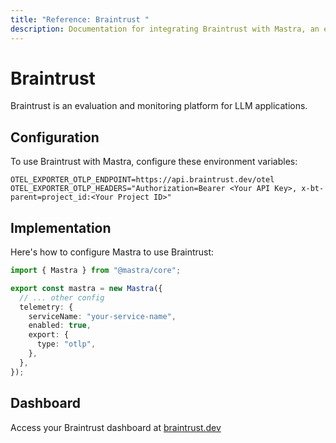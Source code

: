 ```yaml
---
title: "Reference: Braintrust "
description: Documentation for integrating Braintrust with Mastra, an evaluation and monitoring platform for LLM applications.
---
```


# Braintrust

Braintrust is an evaluation and monitoring platform for LLM applications.

## Configuration

To use Braintrust with Mastra, configure these environment variables:

```env
OTEL_EXPORTER_OTLP_ENDPOINT=https://api.braintrust.dev/otel
OTEL_EXPORTER_OTLP_HEADERS="Authorization=Bearer <Your API Key>, x-bt-parent=project_id:<Your Project ID>"
```

## Implementation

Here's how to configure Mastra to use Braintrust:

```typescript
import { Mastra } from "@mastra/core";

export const mastra = new Mastra({
  // ... other config
  telemetry: {
    serviceName: "your-service-name",
    enabled: true,
    export: {
      type: "otlp",
    },
  },
});
```

## Dashboard

Access your Braintrust dashboard at [braintrust.dev](https://www.braintrust.dev/)
